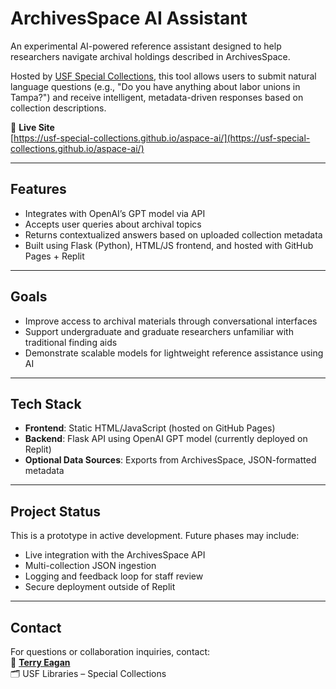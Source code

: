 # ArchivesSpace AI Assistant

An experimental AI-powered reference assistant designed to help researchers navigate archival holdings described in ArchivesSpace.

Hosted by [USF Special Collections](https://lib.usf.edu/special-collections/), this tool allows users to submit natural language questions (e.g., "Do you have anything about labor unions in Tampa?") and receive intelligent, metadata-driven responses based on collection descriptions.

🔗 **Live Site**  
[https://usf-special-collections.github.io/aspace-ai/](https://usf-special-collections.github.io/aspace-ai/)

---

## Features

- Integrates with OpenAI’s GPT model via API
- Accepts user queries about archival topics
- Returns contextualized answers based on uploaded collection metadata
- Built using Flask (Python), HTML/JS frontend, and hosted with GitHub Pages + Replit

---

## Goals

- Improve access to archival materials through conversational interfaces
- Support undergraduate and graduate researchers unfamiliar with traditional finding aids
- Demonstrate scalable models for lightweight reference assistance using AI

---

## Tech Stack

- **Frontend**: Static HTML/JavaScript (hosted on GitHub Pages)
- **Backend**: Flask API using OpenAI GPT model (currently deployed on Replit)
- **Optional Data Sources**: Exports from ArchivesSpace, JSON-formatted metadata

---

## Project Status

This is a prototype in active development. Future phases may include:

- Live integration with the ArchivesSpace API
- Multi-collection JSON ingestion
- Logging and feedback loop for staff review
- Secure deployment outside of Replit

---

## Contact

For questions or collaboration inquiries, contact:  
📧 **[Terry Eagan](mailto:eagant@usf.edu)**  
🗂️ USF Libraries – Special Collections











